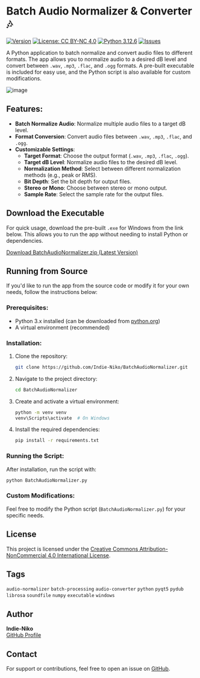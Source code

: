 # Batch Audio Normalizer & Converter 🎶
[![Version](https://img.shields.io/github/v/release/Indie-Niko/BatchAudioNormalizer?display_name=release)](https://github.com/Indie-Niko/BatchAudioNormalizer/releases/latest)
[![License: CC BY-NC 4.0](https://img.shields.io/badge/License-CC_BY--NC_4.0-lightgrey.svg)](https://creativecommons.org/licenses/by-nc/4.0/)
[![Python 3.12.6](https://img.shields.io/badge/python-3.12.6-blue.svg)](https://www.python.org/downloads/release/python-3126/)
[![Issues](https://img.shields.io/github/issues/Indie-Niko/BatchAudioNormalizer)](https://github.com/Indie-Niko/BatchAudioNormalizer/issues)

A Python application to batch normalize and convert audio files to different formats. The app allows you to normalize audio to a desired dB level and convert between `.wav`, `.mp3`, `.flac`, and `.ogg` formats. A pre-built executable is included for easy use, and the Python script is also available for custom modifications.

![image](https://github.com/user-attachments/assets/03527d83-3e97-4b55-ad9b-cc52a915608b)

## Features:
- **Batch Normalize Audio**: Normalize multiple audio files to a target dB level.
- **Format Conversion**: Convert audio files between `.wav`, `.mp3`, `.flac`, and `.ogg`.
- **Customizable Settings**:
  - **Target Format**: Choose the output format (`.wav`, `.mp3`, `.flac`, `.ogg`).
  - **Target dB Level**: Normalize audio files to the desired dB level.
  - **Normalization Method**: Select between different normalization methods (e.g., peak or RMS).
  - **Bit Depth**: Set the bit depth for output files.
  - **Stereo or Mono**: Choose between stereo or mono output.
  - **Sample Rate**: Select the sample rate for the output files.



## Download the Executable
For quick usage, download the pre-built `.exe` for Windows from the link below. This allows you to run the app without needing to install Python or dependencies.

[Download BatchAudioNormalizer.zip (Latest Version)](https://github.com/Indie-Niko/BatchAudioNormalizer/releases/download/Latest/BatchAudioNormalizer.zip)

## Running from Source
If you'd like to run the app from the source code or modify it for your own needs, follow the instructions below:

### Prerequisites:
- Python 3.x installed (can be downloaded from [python.org](https://www.python.org/))
- A virtual environment (recommended)

### Installation:
1. Clone the repository:
   ```sh
   git clone https://github.com/Indie-Niko/BatchAudioNormalizer.git
   ```

2. Navigate to the project directory:
   ```sh
   cd BatchAudioNormalizer
   ```

3. Create and activate a virtual environment:
   ```sh
   python -m venv venv
   venv\Scripts\activate  # On Windows
   ```

4. Install the required dependencies:
   ```sh
   pip install -r requirements.txt
   ```

### Running the Script:
After installation, run the script with:
```sh
python BatchAudioNormalizer.py
```

### Custom Modifications:
Feel free to modify the Python script (`BatchAudioNormalizer.py`) for your specific needs.

## License
This project is licensed under the [Creative Commons Attribution-NonCommercial 4.0 International License](https://creativecommons.org/licenses/by-nc/4.0/).

## Tags
`audio-normalizer` `batch-processing` `audio-converter` `python` `pyqt5` `pydub` `librosa` `soundfile` `numpy` `executable` `windows`

## Author
**Indie-Niko**  
[GitHub Profile](https://github.com/Indie-Niko)

## Contact
For support or contributions, feel free to open an issue on [GitHub](https://github.com/Indie-Niko/BatchAudioNormalizer/issues).
